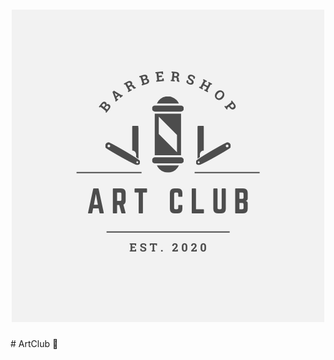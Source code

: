 <h1 align="center">
    <img alt="Art Club" title="#ArtClub" src="./assets/banner.png" />
</h1>
# ArtClub 💈
